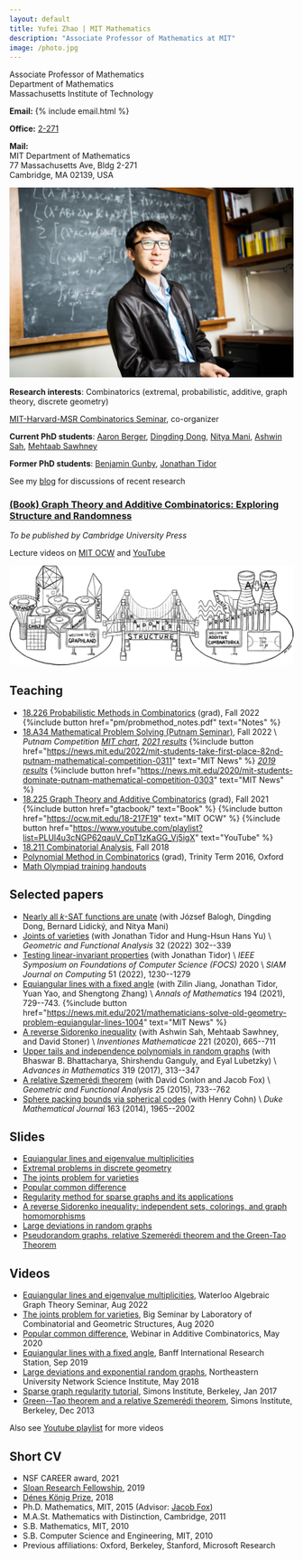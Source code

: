 ```yaml
---
layout: default
title: Yufei Zhao | MIT Mathematics
description: "Associate Professor of Mathematics at MIT"
image: /photo.jpg
---
```


<div class="row">
<div class="col-md-6">
<p>Associate Professor of Mathematics<br>
Department of Mathematics<br>
Massachusetts Institute of Technology</p>

<p><strong>Email:</strong>
{% include email.html %}</p>

<p><strong>Office:</strong> <a href="http://whereis.mit.edu/?go=2" target="_blank">2-271</a></p>

<p><strong>Mail:</strong><br>
MIT Department of Mathematics<br>
77 Massachusetts Ave, Bldg 2-271<br>
Cambridge, MA 02139, USA</p>

</div>
<div class="col-md-6">
<img src="photo.jpg" alt="Yufei Zhao" title="Yufei Zhao; photo credit: Joseph Lee" max-width="450px">
</div>
</div>

**Research interests**: Combinatorics (extremal, probabilistic, additive, graph theory, discrete geometry)

[MIT-Harvard-MSR Combinatorics Seminar](http://math.mit.edu/seminars/combin/), co-organizer

**Current PhD students**:
[Aaron Berger](https://web.mit.edu/bergera/www/),
[Dingding Dong](https://sites.google.com/view/dingding-dong/),
[Nitya Mani](https://www.mit.edu/~nmani/),
[Ashwin Sah](http://www.mit.edu/~asah/),
[Mehtaab Sawhney](http://www.mit.edu/~msawhney/)

**Former PhD students**:
[Benjamin Gunby](https://sites.google.com/view/benjamingunby/),
[Jonathan Tidor](https://web.stanford.edu/~jtidor/)

See my [blog](blog/) for discussions of recent research

### [(Book) Graph Theory and Additive Combinatorics: Exploring Structure and Randomness](gtacbook/)

_To be published by Cambridge University Press_

Lecture videos on [MIT OCW](https://ocw.mit.edu/18-217F19) and [YouTube](https://www.youtube.com/playlist?list=PLUl4u3cNGP62qauV_CpT1zKaGG_Vj5igX)

[<img src="gtacbook/bridge.png" width="600" style="max-width: 100%; height: auto;"
 title="The bridge between graph theory and additive combinatorics">](gtacbook/)

## Teaching

* [18.226 Probabilistic Methods in Combinatorics](pm/) (grad), Fall 2022
  {%include button href="pm/probmethod_notes.pdf" text="Notes" %} 
* [18.A34 Mathematical Problem Solving (Putnam Seminar)](a34/), Fall 2022 \\
  _Putnam Competition_ 
  [_MIT chart_](a34/putnam/mitputnam.pdf),
  [_2021 results_](a34/putnam/2021winners.pdf)
  {%include button href="https://news.mit.edu/2022/mit-students-take-first-place-82nd-putnam-mathematical-competition-0311" text="MIT News" %} 
  [_2019 results_](a34/putnam/2019winners.pdf)
  {%include button href="https://news.mit.edu/2020/mit-students-dominate-putnam-mathematical-competition-0303" text="MIT News" %}
* [18.225 Graph Theory and Additive Combinatorics](gtac/) (grad), Fall 2021
  {%include button href="gtacbook/" text="Book" %} 
  {%include button href="https://ocw.mit.edu/18-217F19" text="MIT OCW" %} 
  {%include button href="https://www.youtube.com/playlist?list=PLUl4u3cNGP62qauV_CpT1zKaGG_Vj5igX" text="YouTube" %} 
* [18.211 Combinatorial Analysis](211/), Fall 2018
* [Polynomial Method in Combinatorics](pm16/) (grad), Trinity Term 2016, Oxford
* [Math Olympiad training handouts](olympiad/)


## Selected papers

* [Nearly all $k$-SAT functions are unate](https://arxiv.org/abs/2209.04894)
  (with József Balogh, Dingding Dong, Bernard Lidický, and Nitya Mani)
* [Joints of varieties](https://arxiv.org/abs/2008.01610) (with Jonathan Tidor and Hung-Hsun Hans Yu) \\
  _Geometric and Functional Analysis_ 32 (2022) 302--339
* [Testing linear-invariant properties](https://arxiv.org/abs/1911.06793) (with Jonathan Tidor)  \\
  _IEEE Symposium on Foundations of Computer Science (FOCS)_ 2020 \\
  _SIAM Journal on Computing_ 51 (2022), 1230--1279
* [Equiangular lines with a fixed angle](https://arxiv.org/abs/1907.12466) (with Zilin Jiang, Jonathan Tidor, Yuan Yao, and Shengtong Zhang) \\
  _Annals of Mathematics_ 194 (2021), 729--743. {%include button href="https://news.mit.edu/2021/mathematicians-solve-old-geometry-problem-equiangular-lines-1004" text="MIT News" %}
* [A reverse Sidorenko inequality](https://arxiv.org/abs/1809.09462) (with Ashwin Sah, Mehtaab Sawhney, and David Stoner) \\
  _Inventiones Mathematicae_ 221 (2020), 665--711
* [Upper tails and independence polynomials in random graphs](http://arxiv.org/abs/1507.04074)
  (with Bhaswar B. Bhattacharya, Shirshendu Ganguly, and Eyal Lubetzky) \\
  _Advances in Mathematics_ 319 (2017), 313--347
* [A relative Szemerédi theorem](http://arxiv.org/abs/1305.5440)
  (with David Conlon and Jacob Fox) \\
  _Geometric and Functional Analysis_ 25 (2015), 733--762
* [Sphere packing bounds via spherical codes](http://arxiv.org/abs/1212.5966)
  (with Henry Cohn) \\
  _Duke Mathematical Journal_ 163 (2014), 1965--2002

## Slides

* [Equiangular lines and eigenvalue multiplicities](research/slides/equiangular.pdf)
* [Extremal problems in discrete geometry](research/slides/extremal_discrete_geometry.pdf)
* [The joints problem for varieties](research/slides/joints_varieties.pdf)
* [Popular common difference](research/slides/popular_difference.pdf)
* [Regularity method for sparse graphs and its applications](research/slides/sparse-reg-c4.pdf)
* [A reverse Sidorenko inequality: independent sets, colorings, and graph homomorphisms](research/slides/reverse_sidorenko_slides.pdf)
* [Large deviations in random graphs](research/slides/large_deviations_random_graphs.pdf)
* [Pseudorandom graphs, relative Szemerédi theorem and the Green-Tao Theorem](research/slides/green-tao-relative-szemeredi.pdf)

## Videos

* [Equiangular lines and eigenvalue multiplicities](https://www.youtube.com/watch?v=3U15EBoisxY), Waterloo Algebraic Graph Theory Seminar, Aug 2022
* [The joints problem for varieties](https://youtu.be/dsnU8iPL-WI), Big Seminar by Laboratory of Combinatorial and Geometric Structures, Aug 2020
* [Popular common difference](https://youtu.be/TCGZgTUjE3s), Webinar in Additive Combinatorics, May 2020
* [Equiangular lines with a fixed angle](http://www.birs.ca/events/2019/5-day-workshops/19w5009/videos/embed/201909021422-Zhao.mp4), Banff International Research Station, Sep 2019
* [Large deviations and exponential random graphs](https://youtu.be/dwUz8c7siDU), Northeastern University Network Science Institute, May 2018
* [Sparse graph regularity tutorial](https://youtu.be/ZXLtAj4eL0c), Simons Institute, Berkeley, Jan 2017
* [Green--Tao theorem and a relative Szemerédi theorem](https://youtu.be/vsFFjhYLVrM), Simons Institute, Berkeley, Dec 2013

Also see [Youtube playlist](https://www.youtube.com/playlist?list=PLhQ4Q5PF7ZDkx0ECL2TiRBCHrY0MsXgae) for more videos

## Short CV

* NSF CAREER award, 2021
* [Sloan Research Fellowship](http://news.mit.edu/2019/four-from-mit-named-sloan-research-fellows-0221), 2019
* [Dénes König Prize](https://www.siam.org/prizes/sponsored/konig.php), 2018
* Ph.D. Mathematics, MIT, 2015 (Advisor: [Jacob Fox](http://stanford.edu/~jacobfox/))
* M.A.St. Mathematics with Distinction, Cambridge, 2011
* S.B. Mathematics, MIT, 2010
* S.B. Computer Science and Engineering, MIT, 2010
* Previous affiliations: Oxford, Berkeley, Stanford, Microsoft Research